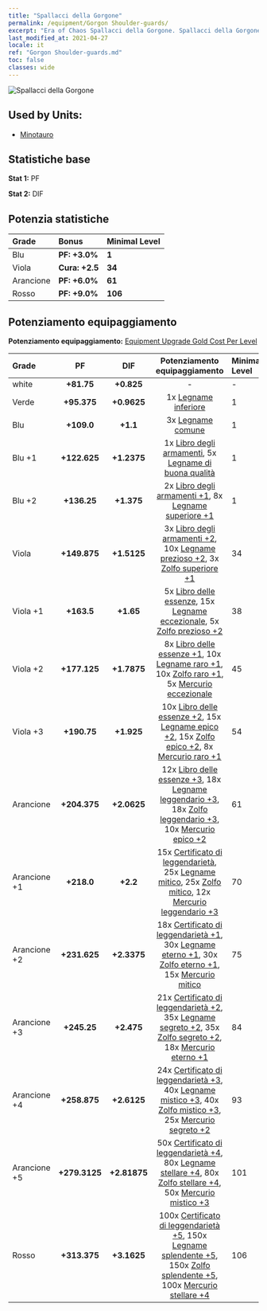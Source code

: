 ```yaml
---
title: "Spallacci della Gorgone"
permalink: /equipment/Gorgon Shoulder-guards/
excerpt: "Era of Chaos Spallacci della Gorgone. Spallacci della Gorgone"
last_modified_at: 2021-04-27
locale: it
ref: "Gorgon Shoulder-guards.md"
toc: false
classes: wide
---
```


  ![Spallacci della Gorgone](/images/e/e_7052.png)

## Used by Units:

* [Minotauro](/it/units/Minotaur/) 


## Statistiche base
 **Stat 1:** PF

 **Stat 2:** DIF

## Potenzia statistiche

  |     Grade    |   Bonus | Minimal Level | 
  |:-------------|:--------|:--------------| 
  | Blu | **PF: +3.0%** | **1** | 
  | Viola | **Cura: +2.5** | **34** | 
  | Arancione | **PF: +6.0%** | **61** | 
  | Rosso | **PF: +9.0%** | **106** | 


## Potenziamento equipaggiamento
 **Potenziamento equipaggiamento:** [Equipment Upgrade Gold Cost Per Level](/equipment/EquipmentUpgradeCostPerLevel/) 

  |          Grade      | PF | DIF | Potenziamento equipaggiamento | Minimal Level |
  |:--------------------|:---------:|:---------:|:----------------:|:--------------|
  | white | **+81.75** | **+0.825** | - | - |
  | Verde | **+95.375** | **+0.9625** | 1x [Legname inferiore](/ItemsIT/mat_1/) | 1 |
  | Blu | **+109.0** | **+1.1** | 3x [Legname comune](/ItemsIT/mat_7/) | 1 |
  | Blu +1 | **+122.625** | **+1.2375** | 1x [Libro degli armamenti](/ItemsIT/mat_18/), 5x [Legname di buona qualità](/ItemsIT/mat_13/) | 1 |
  | Blu +2 | **+136.25** | **+1.375** | 2x [Libro degli armamenti +1](/ItemsIT/mat_25/), 8x [Legname superiore +1](/ItemsIT/mat_20/) | 1 |
  | Viola | **+149.875** | **+1.5125** | 3x [Libro degli armamenti +2](/ItemsIT/mat_32/), 10x [Legname prezioso +2](/ItemsIT/mat_27/), 3x [Zolfo superiore +1](/ItemsIT/mat_22/) | 34 |
  | Viola +1 | **+163.5** | **+1.65** | 5x [Libro delle essenze](/ItemsIT/mat_39/), 15x [Legname eccezionale](/ItemsIT/mat_34/), 5x [Zolfo prezioso +2](/ItemsIT/mat_29/) | 38 |
  | Viola +2 | **+177.125** | **+1.7875** | 8x [Libro delle essenze +1](/ItemsIT/mat_46/), 10x [Legname raro +1](/ItemsIT/mat_41/), 10x [Zolfo raro +1](/ItemsIT/mat_43/), 5x [Mercurio eccezionale](/ItemsIT/mat_35/) | 45 |
  | Viola +3 | **+190.75** | **+1.925** | 10x [Libro delle essenze +2](/ItemsIT/mat_53/), 15x [Legname epico +2](/ItemsIT/mat_48/), 15x [Zolfo epico +2](/ItemsIT/mat_50/), 8x [Mercurio raro +1](/ItemsIT/mat_42/) | 54 |
  | Arancione | **+204.375** | **+2.0625** | 12x [Libro delle essenze +3](/ItemsIT/mat_60/), 18x [Legname leggendario +3](/ItemsIT/mat_55/), 18x [Zolfo leggendario +3](/ItemsIT/mat_57/), 10x [Mercurio epico +2](/ItemsIT/mat_49/) | 61 |
  | Arancione +1 | **+218.0** | **+2.2** | 15x [Certificato di leggendarietà](/ItemsIT/mat_67/), 25x [Legname mitico](/ItemsIT/mat_62/), 25x [Zolfo mitico](/ItemsIT/mat_64/), 12x [Mercurio leggendario +3](/ItemsIT/mat_56/) | 70 |
  | Arancione +2 | **+231.625** | **+2.3375** | 18x [Certificato di leggendarietà +1](/ItemsIT/mat_74/), 30x [Legname eterno +1](/ItemsIT/mat_69/), 30x [Zolfo eterno +1](/ItemsIT/mat_71/), 15x [Mercurio mitico](/ItemsIT/mat_63/) | 75 |
  | Arancione +3 | **+245.25** | **+2.475** | 21x [Certificato di leggendarietà +2](/ItemsIT/mat_81/), 35x [Legname segreto +2](/ItemsIT/mat_76/), 35x [Zolfo segreto +2](/ItemsIT/mat_78/), 18x [Mercurio eterno +1](/ItemsIT/mat_70/) | 84 |
  | Arancione +4 | **+258.875** | **+2.6125** | 24x [Certificato di leggendarietà +3](/ItemsIT/mat_88/), 40x [Legname mistico +3](/ItemsIT/mat_83/), 40x [Zolfo mistico +3](/ItemsIT/mat_85/), 25x [Mercurio segreto +2](/ItemsIT/mat_77/) | 93 |
  | Arancione +5 | **+279.3125** | **+2.81875** | 50x [Certificato di leggendarietà +4](/ItemsIT/mat_95/), 80x [Legname stellare +4](/ItemsIT/mat_90/), 80x [Zolfo stellare +4](/ItemsIT/mat_92/), 50x [Mercurio mistico +3](/ItemsIT/mat_84/) | 101 |
  | Rosso | **+313.375** | **+3.1625** | 100x [Certificato di leggendarietà +5](/ItemsIT/mat_102/), 150x [Legname splendente +5](/ItemsIT/mat_97/), 150x [Zolfo splendente +5](/ItemsIT/mat_99/), 100x [Mercurio stellare +4](/ItemsIT/mat_91/) | 106 |

